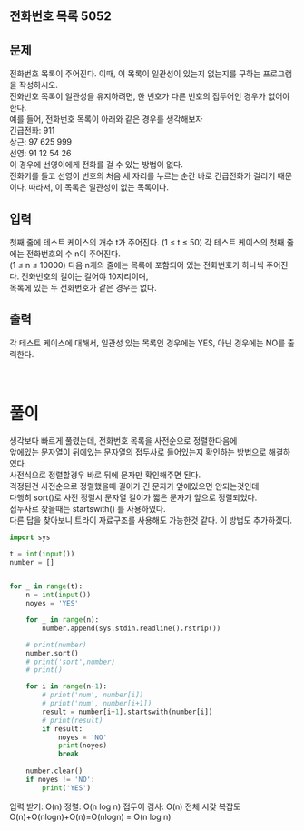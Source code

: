 ## 전화번호 목록 5052

## 문제
전화번호 목록이 주어진다. 이때, 이 목록이 일관성이 있는지 없는지를 구하는 프로그램을 작성하시오. </br>
전화번호 목록이 일관성을 유지하려면, 한 번호가 다른 번호의 접두어인 경우가 없어야 한다. </br>
예를 들어, 전화번호 목록이 아래와 같은 경우를 생각해보자 </br>
긴급전화: 911 </br>
상근: 97 625 999 </br>
선영: 91 12 54 26 </br>
이 경우에 선영이에게 전화를 걸 수 있는 방법이 없다.  </br>
전화기를 들고 선영이 번호의 처음 세 자리를 누르는 순간 바로 긴급전화가 걸리기 때문이다. 따라서, 이 목록은 일관성이 없는 목록이다. </br>

## 입력
첫째 줄에 테스트 케이스의 개수 t가 주어진다. (1 ≤ t ≤ 50) 각 테스트 케이스의 첫째 줄에는 전화번호의 수 n이 주어진다. </br>
(1 ≤ n ≤ 10000) 다음 n개의 줄에는 목록에 포함되어 있는 전화번호가 하나씩 주어진다. 전화번호의 길이는 길어야 10자리이며,  </br>
목록에 있는 두 전화번호가 같은 경우는 없다. </br>

## 출력
각 테스트 케이스에 대해서, 일관성 있는 목록인 경우에는 YES, 아닌 경우에는 NO를 출력한다. </br>
 </br> </br>
# 풀이
생각보다 빠르게 풀렸는데, 전화번호 목록을 사전순으로 정렬한다음에 </br>
앞에있는 문자열이 뒤에있는 문자열의 접두사로 들어있는지 확인하는 방법으로 해결하였다. </br>
사전식으로 정렬할경우 바로 뒤에 문자만 확인해주면 된다. </br>
걱정된건 사전순으로 정렬했을때 길이가 긴 문자가 앞에있으면 안되는것인데 </br>
다행히 sort()로 사전 정렬시 문자열 길이가 짧은 문자가 앞으로 정렬되었다. </br>
접두사르 찾을때는 startswith() 를 사용하였다. </br>
다른 답을 찾아보니 트라이 자료구조를 사용해도 가능한것 같다.
이 방법도 추가하겠다.

```python
import sys

t = int(input())
number = []


for _ in range(t):
    n = int(input())
    noyes = 'YES'

    for _ in range(n):
        number.append(sys.stdin.readline().rstrip())

    # print(number)
    number.sort()
    # print('sort',number)
    # print()

    for i in range(n-1):
        # print('num', number[i])
        # print('num', number[i+1])
        result = number[i+1].startswith(number[i])
        # print(result)
        if result:
            noyes = 'NO'
            print(noyes)            
            break
            
    number.clear()
    if noyes != 'NO':
        print('YES')


```


입력 받기: O(n)
정렬: O(n log n)
접두어 검사: O(n)
전체 시갖 복잡도 O(n)+O(nlogn)+O(n)=O(nlogn) =  O(n log n)
